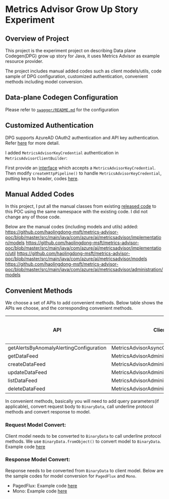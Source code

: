 # Metrics Advisor Grow Up Story Experiment

## Overview of Project

This project is the experiment project on describing Data plane Codegen(DPG) grow up story for Java, it uses Metrics Advisor as example resource provider. 

The project includes manual added codes such as client models/utils, code sample of DPG configuration, customized authentication, convenient methods including model conversion.

## Data-plane Codegen Configuration

Please refer to [`swagger/README.md`](https://github.com/haolingdong-msft/metrics-advisor-poc/blob/master/swagger/README.md) for the configuration

## Customized Authentication

DPG supports AzureAD OAuth2 authentication and API key authentication. Refer [here](https://github.com/Azure/autorest/blob/main/docs/generate/authentication.md) for more detail.

I added `MetricsAdvisorKeyCredential` authentication in `MetricsAdvisorClientBuilder`:

First provide an [interface](https://github.com/haolingdong-msft/metrics-advisor-poc/blob/master/src/main/java/com/azure/ai/metricsadvisor/MetricsAdvisorClientBuilder.java#L147-L162
) which accepts a `MetricsAdvisorKeyCredential`.
Then modify `createHttpPipeline()` to handle `MetricsAdvisorKeyCredential`, putting keys to header, codes [here](https://github.com/haolingdong-msft/metrics-advisor-poc/blob/master/src/main/java/com/azure/ai/metricsadvisor/MetricsAdvisorClientBuilder.java#L274-L278
).

## Manual Added Codes

In this project, I put all the manual classes from existing [released code](https://github.com/Azure/azure-sdk-for-java/tree/main/sdk/metricsadvisor) to this POC using the same namespace with the existing code. I did not change any of those code.

Below are the manual codes (including models and utils) added:
https://github.com/haolingdong-msft/metrics-advisor-poc/blob/master/src/main/java/com/azure/ai/metricsadvisor/implementation/models
https://github.com/haolingdong-msft/metrics-advisor-poc/blob/master/src/main/java/com/azure/ai/metricsadvisor/implementation/util
https://github.com/haolingdong-msft/metrics-advisor-poc/blob/master/src/main/java/com/azure/ai/metricsadvisor/models
https://github.com/haolingdong-msft/metrics-advisor-poc/blob/master/src/main/java/com/azure/ai/metricsadvisor/administration/models

## Convenient Methods

We choose a set of APIs to add convenient methods. Below table shows the APIs we choose, and the corresponding convenient methods.

| API                                     | Client                                  | Path                                                                          | Method | Return value | Code Reference in Async Client|
|-----------------------------------------|-----------------------------------------|-------------------------------------------------------------------------------|--------|--------------|---------------|
| getAlertsByAnomalyAlertingConfiguration | MetricsAdvisorAsyncClient               | /enrichment/anomalyDetection/configurations/{configurationId}/anomalies/query | POST   | PagedFlux    |[code](https://github.com/haolingdong-msft/metrics-advisor-poc/blob/master/src/main/java/com/azure/ai/metricsadvisor/MetricsAdvisorAsyncClient.java#L61-L85)|
| getDataFeed                             | MetricsAdvisorAdministrationAsyncClient | /dataFeeds/{dataFeedId}                                                       | GET    | Mono         |[code](https://github.com/haolingdong-msft/metrics-advisor-poc/blob/master/src/main/java/com/azure/ai/metricsadvisor/MetricsAdvisorAdministrationAsyncClient.java#L1179-L1275)|
| createDataFeed                          | MetricsAdvisorAdministrationAsyncClient | /dataFeeds                                                                    | POST   | Mono         |[code](https://github.com/haolingdong-msft/metrics-advisor-poc/blob/master/src/main/java/com/azure/ai/metricsadvisor/MetricsAdvisorAdministrationAsyncClient.java#L984-L1177)|
| updateDataFeed                          | MetricsAdvisorAdministrationAsyncClient | /dataFeeds/{dataFeedId}                                                       | PATCH  | Mono         |[code](https://github.com/haolingdong-msft/metrics-advisor-poc/blob/master/src/main/java/com/azure/ai/metricsadvisor/MetricsAdvisorAdministrationAsyncClient.java#L1277-L1475)|
| listDataFeed                            | MetricsAdvisorAdministrationAsyncClient | /dataFeeds                                                                    | GET    | PagedFlux    |[code](https://github.com/haolingdong-msft/metrics-advisor-poc/blob/master/src/main/java/com/azure/ai/metricsadvisor/MetricsAdvisorAdministrationAsyncClient.java#L849-L982)|
| deleteDataFeed                          | MetricsAdvisorAdministrationAsyncClient | /dataFeeds/{dataFeedId}                                                       | DELETE | Mono         |[code](https://github.com/haolingdong-msft/metrics-advisor-poc/blob/master/src/main/java/com/azure/ai/metricsadvisor/MetricsAdvisorAdministrationAsyncClient.java#L1477-L1515)|

In convenient methods, basically you will need to add query parameters(if applicable), convert request body to `BinaryData`, call underline protocol methods and convert response to model.

### Request Model Convert:

Client model needs to be converted to `BinaryData` to call underline protocol methods. We use `BinaryData.fromObject()` to convert model to `BinaryData`. Example code [here](https://github.com/haolingdong-msft/metrics-advisor-poc/blob/master/src/main/java/com/azure/ai/metricsadvisor/MetricsAdvisorAsyncClient.java#L85-L85)

### Response Model Convert:

Response needs to be converted from `BinaryData` to client model. Below are the sample codes for model conversion for `PagedFlux` and `Mono`.

* PagedFlux:
  Example code [here](https://github.com/haolingdong-msft/metrics-advisor-poc/blob/master/src/main/java/com/azure/ai/metricsadvisor/MetricsAdvisorAsyncClient.java#L84-L84)
* Mono: 
  Example code [here](https://github.com/haolingdong-msft/metrics-advisor-poc/blob/master/src/main/java/com/azure/ai/metricsadvisor/MetricsAdvisorAdministrationAsyncClient.java#L1269-L1274)
  
